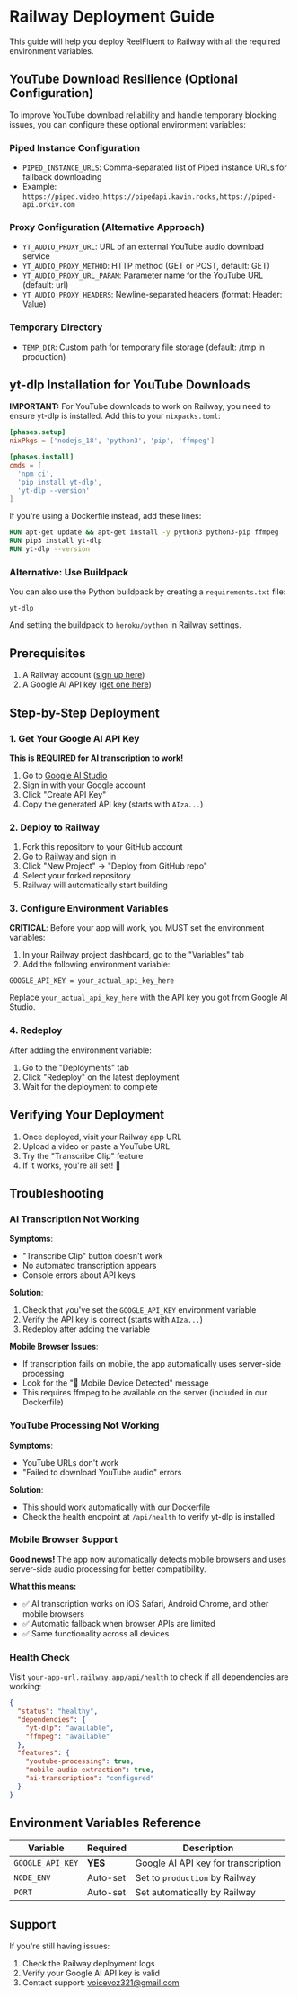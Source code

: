 # Railway Deployment Guide

This guide will help you deploy ReelFluent to Railway with all the required environment variables.

## YouTube Download Resilience (Optional Configuration)

To improve YouTube download reliability and handle temporary blocking issues, you can configure these optional environment variables:

### Piped Instance Configuration
- `PIPED_INSTANCE_URLS`: Comma-separated list of Piped instance URLs for fallback downloading
- Example: `https://piped.video,https://pipedapi.kavin.rocks,https://piped-api.orkiv.com`

### Proxy Configuration (Alternative Approach)
- `YT_AUDIO_PROXY_URL`: URL of an external YouTube audio download service
- `YT_AUDIO_PROXY_METHOD`: HTTP method (GET or POST, default: GET)
- `YT_AUDIO_PROXY_URL_PARAM`: Parameter name for the YouTube URL (default: url)
- `YT_AUDIO_PROXY_HEADERS`: Newline-separated headers (format: Header: Value)

### Temporary Directory
- `TEMP_DIR`: Custom path for temporary file storage (default: /tmp in production)

## yt-dlp Installation for YouTube Downloads

**IMPORTANT:** For YouTube downloads to work on Railway, you need to ensure yt-dlp is installed. Add this to your `nixpacks.toml`:

```toml
[phases.setup]
nixPkgs = ['nodejs_18', 'python3', 'pip', 'ffmpeg']

[phases.install]
cmds = [
  'npm ci',
  'pip install yt-dlp',
  'yt-dlp --version'
]
```

If you're using a Dockerfile instead, add these lines:

```dockerfile
RUN apt-get update && apt-get install -y python3 python3-pip ffmpeg
RUN pip3 install yt-dlp
RUN yt-dlp --version
```

### Alternative: Use Buildpack
You can also use the Python buildpack by creating a `requirements.txt` file:

```
yt-dlp
```

And setting the buildpack to `heroku/python` in Railway settings.

## Prerequisites

1. A Railway account ([sign up here](https://railway.app))
2. A Google AI API key ([get one here](https://aistudio.google.com/app/apikey))

## Step-by-Step Deployment

### 1. Get Your Google AI API Key

**This is REQUIRED for AI transcription to work!**

1. Go to [Google AI Studio](https://aistudio.google.com/app/apikey)
2. Sign in with your Google account
3. Click "Create API Key"
4. Copy the generated API key (starts with `AIza...`)

### 2. Deploy to Railway

1. Fork this repository to your GitHub account
2. Go to [Railway](https://railway.app) and sign in
3. Click "New Project" → "Deploy from GitHub repo"
4. Select your forked repository
5. Railway will automatically start building

### 3. Configure Environment Variables

**CRITICAL**: Before your app will work, you MUST set the environment variables:

1. In your Railway project dashboard, go to the "Variables" tab
2. Add the following environment variable:

```
GOOGLE_API_KEY = your_actual_api_key_here
```

Replace `your_actual_api_key_here` with the API key you got from Google AI Studio.

### 4. Redeploy

After adding the environment variable:
1. Go to the "Deployments" tab
2. Click "Redeploy" on the latest deployment
3. Wait for the deployment to complete

## Verifying Your Deployment

1. Once deployed, visit your Railway app URL
2. Upload a video or paste a YouTube URL
3. Try the "Transcribe Clip" feature
4. If it works, you're all set! 🎉

## Troubleshooting

### AI Transcription Not Working

**Symptoms**:
- "Transcribe Clip" button doesn't work
- No automated transcription appears
- Console errors about API keys

**Solution**:
1. Check that you've set the `GOOGLE_API_KEY` environment variable
2. Verify the API key is correct (starts with `AIza...`)
3. Redeploy after adding the variable

**Mobile Browser Issues**:
- If transcription fails on mobile, the app automatically uses server-side processing
- Look for the "📱 Mobile Device Detected" message
- This requires ffmpeg to be available on the server (included in our Dockerfile)

### YouTube Processing Not Working

**Symptoms**:
- YouTube URLs don't work
- "Failed to download YouTube audio" errors

**Solution**:
- This should work automatically with our Dockerfile
- Check the health endpoint at `/api/health` to verify yt-dlp is installed

### Mobile Browser Support

**Good news!** The app now automatically detects mobile browsers and uses server-side audio processing for better compatibility.

**What this means:**
- ✅ AI transcription works on iOS Safari, Android Chrome, and other mobile browsers
- ✅ Automatic fallback when browser APIs are limited
- ✅ Same functionality across all devices

### Health Check

Visit `your-app-url.railway.app/api/health` to check if all dependencies are working:

```json
{
  "status": "healthy",
  "dependencies": {
    "yt-dlp": "available",
    "ffmpeg": "available"
  },
  "features": {
    "youtube-processing": true,
    "mobile-audio-extraction": true,
    "ai-transcription": "configured"
  }
}
```

## Environment Variables Reference

| Variable | Required | Description |
|----------|----------|-------------|
| `GOOGLE_API_KEY` | **YES** | Google AI API key for transcription |
| `NODE_ENV` | Auto-set | Set to `production` by Railway |
| `PORT` | Auto-set | Set automatically by Railway |

## Support

If you're still having issues:
1. Check the Railway deployment logs
2. Verify your Google AI API key is valid
3. Contact support: voicevoz321@gmail.com
